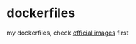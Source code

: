 # dockerfiles
my dockerfiles, check [official images](https://github.com/docker-library/official-images) first

